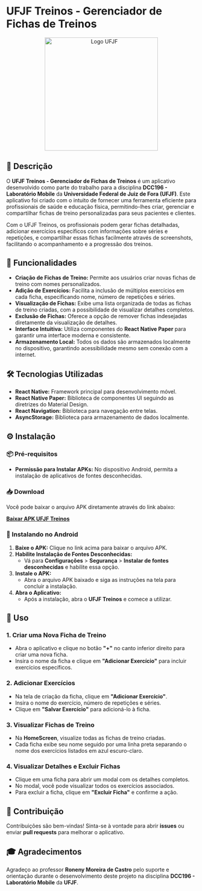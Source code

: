 # UFJF Treinos - Gerenciador de Fichas de Treinos

<p align="center">
  <img src="https://www2.ufjf.br/fisiologia/wp-content/uploads/sites/253/2012/05/UFJF-600-dpi-1024x741.jpg" alt="Logo UFJF" width="300"/>
</p>

## 📖 Descrição

O **UFJF Treinos - Gerenciador de Fichas de Treinos** é um aplicativo desenvolvido como parte do trabalho para a disciplina **DCC196 - Laboratório Mobile** da **Universidade Federal de Juiz de Fora (UFJF)**. Este aplicativo foi criado com o intuito de fornecer uma ferramenta eficiente para profissionais de saúde e educação física, permitindo-lhes criar, gerenciar e compartilhar fichas de treino personalizadas para seus pacientes e clientes.

Com o UFJF Treinos, os profissionais podem gerar fichas detalhadas, adicionar exercícios específicos com informações sobre séries e repetições, e compartilhar essas fichas facilmente através de screenshots, facilitando o acompanhamento e a progressão dos treinos.

## 🚀 Funcionalidades

- **Criação de Fichas de Treino:** Permite aos usuários criar novas fichas de treino com nomes personalizados.
- **Adição de Exercícios:** Facilita a inclusão de múltiplos exercícios em cada ficha, especificando nome, número de repetições e séries.
- **Visualização de Fichas:** Exibe uma lista organizada de todas as fichas de treino criadas, com a possibilidade de visualizar detalhes completos.
- **Exclusão de Fichas:** Oferece a opção de remover fichas indesejadas diretamente da visualização de detalhes.
- **Interface Intuitiva:** Utiliza componentes do **React Native Paper** para garantir uma interface moderna e consistente.
- **Armazenamento Local:** Todos os dados são armazenados localmente no dispositivo, garantindo acessibilidade mesmo sem conexão com a internet.


## 🛠️ Tecnologias Utilizadas

- **React Native:** Framework principal para desenvolvimento móvel.
- **React Native Paper:** Biblioteca de componentes UI seguindo as diretrizes do Material Design.
- **React Navigation:** Biblioteca para navegação entre telas.
- **AsyncStorage:** Biblioteca para armazenamento de dados localmente.

## ⚙️ Instalação

### 📦 Pré-requisitos

- **Permissão para Instalar APKs:** No dispositivo Android, permita a instalação de aplicativos de fontes desconhecidas.

### 📥 Download

Você pode baixar o arquivo APK diretamente através do link abaixo:

[**Baixar APK UFJF Treinos**](https://expo.dev/artifacts/eas/aJS9aLamRYkv9BMsU7bXDn.apk)

### 📲 Instalando no Android

1. **Baixe o APK:** Clique no link acima para baixar o arquivo APK.
2. **Habilite Instalação de Fontes Desconhecidas:**
   - Vá para **Configurações** > **Segurança** > **Instalar de fontes desconhecidas** e habilite essa opção.
3. **Instale o APK:**
   - Abra o arquivo APK baixado e siga as instruções na tela para concluir a instalação.
4. **Abra o Aplicativo:**
   - Após a instalação, abra o **UFJF Treinos** e comece a utilizar.

## 📝 Uso

### 1. **Criar uma Nova Ficha de Treino**

- Abra o aplicativo e clique no botão **"+"** no canto inferior direito para criar uma nova ficha.
- Insira o nome da ficha e clique em **"Adicionar Exercício"** para incluir exercícios específicos.

### 2. **Adicionar Exercícios**

- Na tela de criação da ficha, clique em **"Adicionar Exercício"**.
- Insira o nome do exercício, número de repetições e séries.
- Clique em **"Salvar Exercício"** para adicioná-lo à ficha.

### 3. **Visualizar Fichas de Treino**

- Na **HomeScreen**, visualize todas as fichas de treino criadas.
- Cada ficha exibe seu nome seguido por uma linha preta separando o nome dos exercícios listados em azul escuro-claro.

### 4. **Visualizar Detalhes e Excluir Fichas**

- Clique em uma ficha para abrir um modal com os detalhes completos.
- No modal, você pode visualizar todos os exercícios associados.
- Para excluir a ficha, clique em **"Excluir Ficha"** e confirme a ação.

## 🤝 Contribuição

Contribuições são bem-vindas! Sinta-se à vontade para abrir **issues** ou enviar **pull requests** para melhorar o aplicativo.

## 🎓 Agradecimentos

Agradeço ao professor **Roneny Moreira de Castro** pelo suporte e orientação durante o desenvolvimento deste projeto na disciplina **DCC196 - Laboratório Mobile** da **UFJF**.

